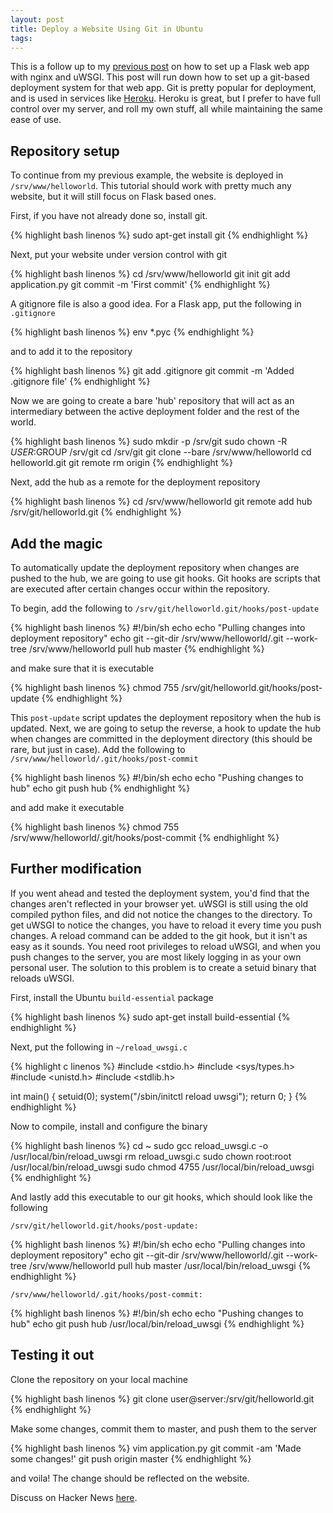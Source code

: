 ```yaml
---
layout: post
title: Deploy a Website Using Git in Ubuntu
tags: 
---
```


This is a follow up to my [previous post](http://kramerapps.com/blog/post/22551999777/flask-uwsgi-nginx-ubuntu) on how to set up a Flask web app with nginx and uWSGI. This post will run down how to set up a git-based deployment system for that web app. Git is pretty popular for deployment, and is used in services like [Heroku](https://devcenter.heroku.com/articles/git). Heroku is great, but I prefer to have full control over my server, and roll my own stuff, all while maintaining the same ease of use.

## Repository setup

To continue from my previous example, the website is deployed in `/srv/www/helloworld`. This tutorial should work with pretty much any website, but it will still focus on Flask based ones.

First, if you have not already done so, install git.

{% highlight bash linenos %}
sudo apt-get install git
{% endhighlight %}

Next, put your website under version control with git

{% highlight bash linenos %}
cd /srv/www/helloworld
git init
git add application.py
git commit -m 'First commit'
{% endhighlight %}

A gitignore file is also a good idea. For a Flask app, put the following in `.gitignore`

{% highlight bash linenos %}
env
*.pyc
{% endhighlight %}

and to add it to the repository

{% highlight bash linenos %}
git add .gitignore
git commit -m 'Added .gitignore file'
{% endhighlight %}

Now we are going to create a bare 'hub' repository that will act as an intermediary between the active deployment folder and the rest of the world.

{% highlight bash linenos %}
sudo mkdir -p /srv/git
sudo chown -R $USER:$GROUP /srv/git
cd /srv/git
git clone --bare /srv/www/helloworld
cd helloworld.git
git remote rm origin
{% endhighlight %}

Next, add the hub as a remote for the deployment repository

{% highlight bash linenos %}
cd /srv/www/helloworld
git remote add hub /srv/git/helloworld.git
{% endhighlight %}

## Add the magic

To automatically update the deployment repository when changes are pushed to the hub, we are going to use git hooks. Git hooks are scripts that are executed after certain changes occur within the repository.

To begin, add the following to `/srv/git/helloworld.git/hooks/post-update`

{% highlight bash linenos %}
#!/bin/sh
echo
echo "Pulling changes into deployment repository"
echo
git --git-dir /srv/www/helloworld/.git --work-tree /srv/www/helloworld pull hub master
{% endhighlight %}

and make sure that it is executable

{% highlight bash linenos %}
chmod 755 /srv/git/helloworld.git/hooks/post-update
{% endhighlight %}

This `post-update` script updates the deployment repository when the hub is updated. Next, we are going to setup the reverse, a hook to update the hub when changes are committed in the deployment directory (this should be rare, but just in case). Add the following to `/srv/www/helloworld/.git/hooks/post-commit`

{% highlight bash linenos %}
#!/bin/sh
echo
echo "Pushing changes to hub"
echo
git push hub
{% endhighlight %}

and add make it executable

{% highlight bash linenos %}
chmod 755 /srv/www/helloworld/.git/hooks/post-commit
{% endhighlight %}

## Further modification

If you went ahead and tested the deployment system, you'd find that the changes aren't reflected in your browser yet. uWSGI is still using the old compiled python files, and did not notice the changes to the directory. To get uWSGI to notice the changes, you have to reload it every time you push changes. A reload command can be added to the git hook, but it isn't as easy as it sounds. You need root privileges to reload uWSGI, and when you push changes to the server, you are most likely logging in as your own personal user. The solution to this problem is to create a setuid binary that reloads uWSGI.

First, install the Ubuntu `build-essential` package

{% highlight bash linenos %}
sudo apt-get install build-essential
{% endhighlight %}

Next, put the following in `~/reload_uwsgi.c`

{% highlight c linenos %}
#include <stdio.h>
#include <sys/types.h>
#include <unistd.h>
#include <stdlib.h>

int main() {
    setuid(0);
    system("/sbin/initctl reload uwsgi");
    return 0;
}
{% endhighlight %}

Now to compile, install and configure the binary

{% highlight bash linenos %}
cd ~
sudo gcc reload_uwsgi.c -o /usr/local/bin/reload_uwsgi
rm reload_uwsgi.c
sudo chown root:root /usr/local/bin/reload_uwsgi
sudo chmod 4755 /usr/local/bin/reload_uwsgi
{% endhighlight %}

And lastly add this executable to our git hooks, which should look like the following

`/srv/git/helloworld.git/hooks/post-update:`

{% highlight bash linenos %}
#!/bin/sh
echo
echo "Pulling changes into deployment repository"
echo
git --git-dir /srv/www/helloworld/.git --work-tree /srv/www/helloworld pull hub master
/usr/local/bin/reload_uwsgi
{% endhighlight %}

`/srv/www/helloworld/.git/hooks/post-commit:`

{% highlight bash linenos %}
#!/bin/sh
echo
echo "Pushing changes to hub"
echo
git push hub
/usr/local/bin/reload_uwsgi
{% endhighlight %}

## Testing it out

Clone the repository on your local machine

{% highlight bash linenos %}
git clone user@server:/srv/git/helloworld.git
{% endhighlight %}

Make some changes, commit them to master, and push them to the server

{% highlight bash linenos %}
vim application.py
git commit -am 'Made some changes!'
git push origin master
{% endhighlight %}

and voila! The change should be reflected on the website.

Discuss on Hacker News [here](http://news.ycombinator.com/item?id=4067056).